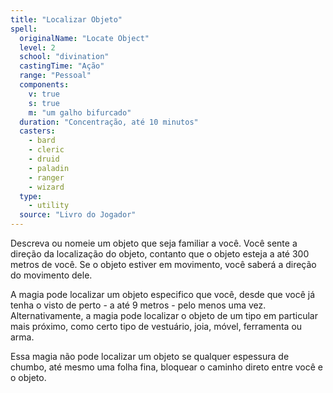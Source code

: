 ```yaml
---
title: "Localizar Objeto"
spell:
  originalName: "Locate Object"
  level: 2
  school: "divination"
  castingTime: "Ação"
  range: "Pessoal"
  components:
    v: true
    s: true
    m: "um galho bifurcado"
  duration: "Concentração, até 10 minutos"
  casters:
    - bard
    - cleric
    - druid
    - paladin
    - ranger
    - wizard
  type:
    - utility
  source: "Livro do Jogador"
---
```


Descreva ou nomeie um objeto que seja familiar a você. Você sente a direção da localização do objeto, contanto que o objeto esteja a até 300 metros de você. Se o objeto estiver em movimento, você saberá a direção do movimento dele.

A magia pode localizar um objeto especifico que você, desde que você já tenha o visto de perto - a até 9 metros - pelo menos uma vez. Alternativamente, a magia pode localizar o objeto de um tipo em particular mais próximo, como certo tipo de vestuário, joia, móvel, ferramenta ou arma.

Essa magia não pode localizar um objeto se qualquer espessura de chumbo, até mesmo uma folha fina, bloquear o caminho direto entre você e o objeto.
